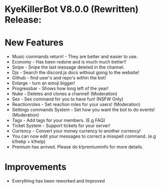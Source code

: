 # KyeKillerBot V8.0.0 (Rewritten) Release:

# New Features

- Music commands return! - They are better and easier to use.
- Economy - Has been redone and is much much better!!
- Snipe - Snipe the last message deleted in the channel.
- Djs - Search the discord.js docs without going to the website!
- Github - find user's and repo's within the bot!
- Enlarge - turn an emoji bigger!
- Progressbar - Shows how long left of the year!
- Nuke - Deletes and clones a channel! (Moderation)
- Sex - Sex command for you to have fun! (NSFW Only)
- Reactionroles - Set reaction roles for your users! (Moderation)
- Settings commands System - Set how you want the bot to do events! (Moderation)
- Tags - Add tags for your members. (E.g FAQ)
- Ticket System - Support tickets for your server!
- Currency - Convert your money currency to another currency!
- You can now edit your messages to correct a misspell command. (e.g k!hekp > k!help)
- Premium has arrived. Please do k!premiuminfo for more details.

# Improvements

- Everything has been reworked and Improved
